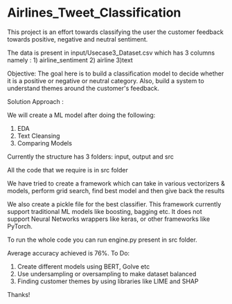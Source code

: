 # Airlines_Tweet_Classification
 This project is an effort towards classifying the user the customer feedback towards positive, negative and neutral sentiment.

The data is present in input/Usecase3_Dataset.csv which has 3 columns namely : 1) airline_sentiment 2) airline 3)text

Objective: The goal here is to build a classification model to decide whether it is a positive or negative or neutral category. Also, build a system to understand themes around the customer's feedback.   


Solution Approach : 

We will create a ML model after doing the following:
1) EDA
2) Text Cleansing
3) Comparing Models

Currently the structure has 3 folders: input, output and src

All the code that we require is in src folder

We have tried to create a framework which can take in various vectorizers & models, perform grid search, find best model and then give back the results

We also create a pickle file for the best classifier. 
This framework currently support traditional ML models like boosting, bagging etc. It does not support Neural Networks wrappers like keras, or other frameworks like
PyTorch.

To run the whole code you can run engine.py present in src folder.

Average accuracy achieved is 76%. 
To Do:
1) Create different models using BERT, Golve etc
2) Use undersampling or oversampling to make dataset balanced
3) Finding customer themes by using libraries like LIME and SHAP 

Thanks!
